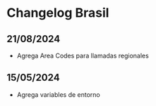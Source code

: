 # Changelog Brasil

## 21/08/2024
* Agrega Area Codes para llamadas regionales

## 15/05/2024
* Agrega variables de entorno